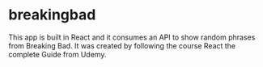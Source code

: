 # breakingbad
This app is built in React and it consumes an API to show random phrases from Breaking Bad. It was created by following the course React the complete Guide from Udemy. 